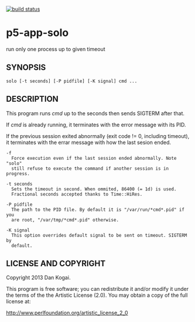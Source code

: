 [![build status](https://secure.travis-ci.org/dankogai/p5-app-solo.png)](http://travis-ci.org/dankogai/p5-app-solo)

p5-app-solo
===========

run only one process up to given timeout

SYNOPSIS
--------

````
solo [-t seconds] [-P pidfile] [-K signal] cmd ...
````

DESCRIPTION
-----------

This program runs *cmd* up to the seconds then sends SIGTERM after that.

If *cmd* is already running, it terminates with the error message with
its PID.

If the previous session exited abnormally (exit code != 0, including
timeout), it terminates with the errar message with how the last sesion
ended.

    -f
      Force execution even if the last session ended abnormally. Note "solo"
      still refuse to execute the command if another session is in progress.

    -t seconds
      Sets the timeout in second. When ommited, 86400 (= 1d) is used.
      Fractional seconds accepted thanks to Time::HiRes.

    -P pidfile
      The path to the PID file. By default it is "/var/run/*cmd*.pid" if you
      are root, "/var/tmp/*cmd*.pid" otherwise.

    -K signal
      This option overrides default signal to be sent on timeout. SIGTERM by
      default.

LICENSE AND COPYRIGHT
---------------------

Copyright 2013 Dan Kogai.

This program is free software; you can redistribute it and/or modify it
under the terms of the the Artistic License (2.0). You may obtain a
copy of the full license at:

<http://www.perlfoundation.org/artistic_license_2_0>
